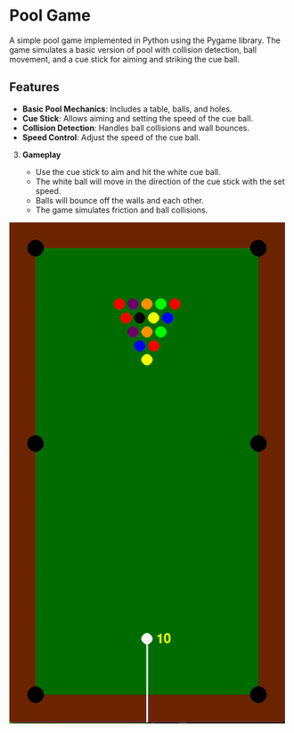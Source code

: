 # Pool Game

A simple pool game implemented in Python using the Pygame library. The game simulates a basic version of pool with collision detection, ball movement, and a cue stick for aiming and striking the cue ball.

## Features

- **Basic Pool Mechanics**: Includes a table, balls, and holes.
- **Cue Stick**: Allows aiming and setting the speed of the cue ball.
- **Collision Detection**: Handles ball collisions and wall bounces.
- **Speed Control**: Adjust the speed of the cue ball.


3. **Gameplay**

   - Use the cue stick to aim and hit the white cue ball.
   - The white ball will move in the direction of the cue stick with the set speed.
   - Balls will bounce off the walls and each other.
   - The game simulates friction and ball collisions.

![Pool](image.gif)
